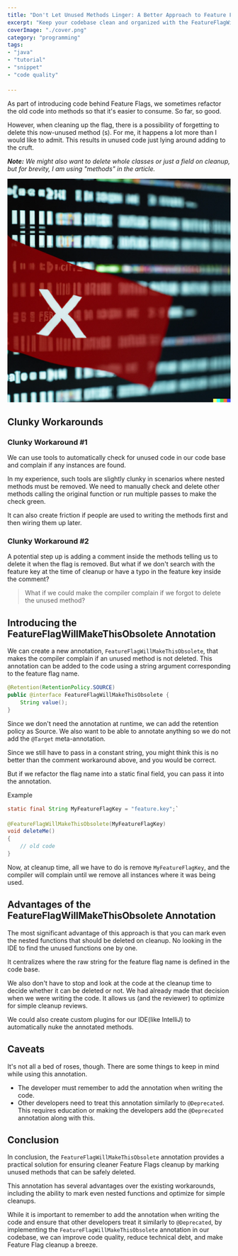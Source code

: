 ```yaml
---
title: "Don't Let Unused Methods Linger: A Better Approach to Feature Flags Cleanup"
excerpt: "Keep your codebase clean and organized with the FeatureFlagWillMakeThisObsolete annotation. Mark unused methods that can be safely deleted on feature flag cleanup a breeze. Say goodbye to clunky workarounds and technical debt"
coverImage: "./cover.png"
category: "programming"
tags:
- "java"
- "tutorial"
- "snippet"
- "code quality"

---
```


As part of introducing code behind Feature Flags, we sometimes refactor the old code into methods so that it's easier to consume. So far, so good.

However, when cleaning up the flag, there is a possibility of forgetting to delete this now-unused method (s). For me, it happens a lot more than I would like to admit. This results in unused code just lying around adding to the cruft.

_**Note:** We might also want to delete whole classes or just a field on cleanup, but for brevity, I am using "methods" in the article._

![obscure code with a X](./cover.png)

## Clunky Workarounds

### Clunky Workaround #1

We can use tools to automatically check for unused code in our code base and complain if any instances are found.

In my experience, such tools are slightly clunky in scenarios where nested methods must be removed. We need to manually check and delete other methods calling the original function or run multiple passes to make the check green.

It can also create friction if people are used to writing the methods first and then wiring them up later.

### Clunky Workaround #2

A potential step up is adding a comment inside the methods telling us to delete it when the flag is removed. But what if we don't search with the feature key at the time of cleanup or have a typo in the feature key inside the comment?

> What if we could make the compiler complain if we forgot to delete the unused method?

## Introducing the FeatureFlagWillMakeThisObsolete Annotation

We can create a new annotation, `FeatureFlagWillMakeThisObsolete`, that makes the compiler complain if an unused method is not deleted. This annotation can be added to the code using a string argument corresponding to the feature flag name.

```java
@Retention(RetentionPolicy.SOURCE)  
public @interface FeatureFlagWillMakeThisObsolete {
    String value();  
}
```

Since we don't need the annotation at runtime, we can add the retention policy as Source. We also want to be able to annotate anything so we do not add the `@Target` meta-annotation.

Since we still have to pass in a constant string, you might think this is no better than the comment workaround above, and you would be correct.

But if we refactor the flag name into a static final field, you can pass it into the annotation.

Example

```java
static final String MyFeatureFlagKey = "feature.key";`

@FeatureFlagWillMakeThisObsolete(MyFeatureFlagKey)
void deleteMe()
{
    // old code
}
```

Now, at cleanup time, all we have to do is remove `MyFeatureFlagKey`, and the compiler will complain until we remove all instances where it was being used.

## Advantages of the FeatureFlagWillMakeThisObsolete Annotation

The most significant advantage of this approach is that you can mark even the nested functions that should be deleted on cleanup. No looking in the IDE to find the unused functions one by one.

It centralizes where the raw string for the feature flag name is defined in the code base.

We also don't have to stop and look at the code at the cleanup time to decide whether it can be deleted or not. We had already made that decision when we were writing the code. It allows us (and the reviewer) to optimize for simple cleanup reviews.

We could also create custom plugins for our IDE(like IntelliJ) to automatically nuke the annotated methods.

## Caveats

It's not all a bed of roses, though. There are some things to keep in mind while using this annotation.

- The developer must remember to add the annotation when writing the code.
- Other developers need to treat this annotation similarly to `@Deprecated`. This requires education or making the developers add the `@Deprecated` annotation along with this.

## Conclusion

In conclusion, the `FeatureFlagWillMakeThisObsolete` annotation provides a practical solution for ensuring cleaner Feature Flags cleanup by marking unused methods that can be safely deleted.

This annotation has several advantages over the existing workarounds, including the ability to mark even nested functions and optimize for simple cleanups.

While it is important to remember to add the annotation when writing the code and ensure that other developers treat it similarly to `@Deprecated`, by implementing the `FeatureFlagWillMakeThisObsolete` annotation in our codebase, we can improve code quality, reduce technical debt, and make Feature Flag cleanup a breeze.
